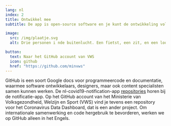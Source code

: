 ```yaml
---
lang: nl
index: 2
title: Ontwikkel mee
subtitle: De app is open-source software en je kunt de ontwikkeling volgen op GitHub.

image:
  src: /img/plaatje.svg
  alt: Drie personen i nde buitenlucht. Een fietst, een zit, en een loopt.

button:
  text: Naar het GitHub account van VWS
  icon: github
  href: "https://github.com/minvws"
---
```

GitHub is een soort Google docs voor programmeercode en documentatie, waarmee software ontwikkelaars, designers, maar ook content specialisten samen kunnen werken. De nl-covid19-notification-app [repositories](https://nl.wikipedia.org/wiki/Pakketbron) horen bij de notificatie-app. Op het GitHub account van het Ministerie van Volksgezondheid, Welzijn en Sport (VWS) vind je tevens een repository voor het Coronavirus Data Dashboard, dat is een ander project.
Om internationale samenwerking en code hergebruik te bevorderen, werken we op GitHub alleen in het Engels.
